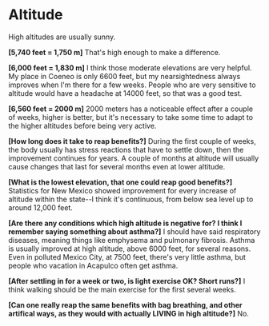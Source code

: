 # Altitude

High altitudes are usually sunny.

**[5,740 feet = 1,750 m]**
That's high enough to make a difference.

**[6,000 feet = 1,830 m]**
I think those moderate elevations are very helpful. My place in Coeneo is only 6600 feet, but my nearsightedness always improves when I'm there for a few weeks. People who are very sensitive to altitude would have a headache at 14000 feet, so that was a good test.

**[6,560 feet = 2000 m]**
2000 meters has a noticeable effect after a couple of weeks, higher is better, but it's necessary to take some time to adapt to the higher altitudes before being very active.

**[How long does it take to reap benefits?]**
During the first couple of weeks, the body usually has stress reactions that have to settle down, then the improvement continues for years. A couple of months at altitude will usually cause changes that last for several months even at lower altitude.

**[What is the lowest elevation, that one could reap good benefits?]**
Statistics for New Mexico showed improvement for every increase of altitude within the state--I think it's continuous, from below sea level up to around 12,000 feet.

**[Are there any conditions which high altitude is negative for? I think I remember saying something about asthma?]**
I should have said respiratory diseases, meaning things like emphysema and pulmonary fibrosis. Asthma is usually improved at high altitude, above 6000 feet, for several reasons. Even in polluted Mexico City, at 7500 feet, there's very little asthma, but people who vacation in Acapulco often get asthma.

**[After settling in for a week or two, is light exercise OK? Short runs?]**
I think walking should be the main exercise for the first several weeks.

**[Can one really reap the same benefits with bag breathing, and other artifical ways, as they would with actually LIVING in high altitude?]** 
No.